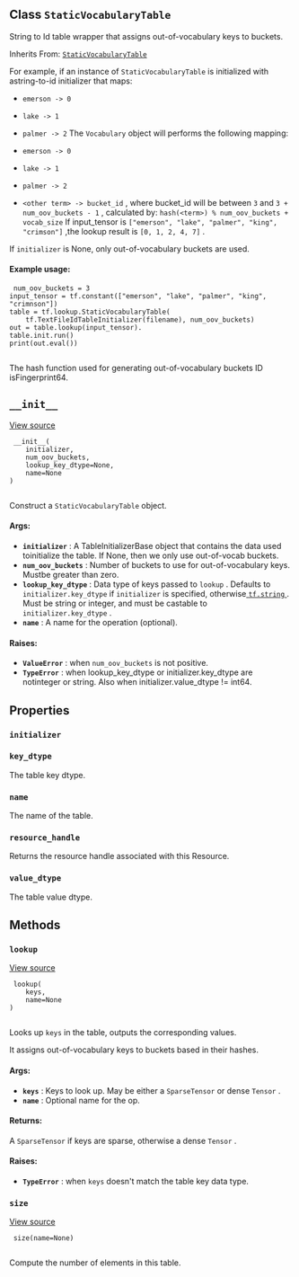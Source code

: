 

## Class  `StaticVocabularyTable` 
String to Id table wrapper that assigns out-of-vocabulary keys to buckets.

Inherits From: [ `StaticVocabularyTable` ](https://tensorflow.google.cn/api_docs/python/tf/lookup/StaticVocabularyTable)

For example, if an instance of  `StaticVocabularyTable`  is initialized with astring-to-id initializer that maps:

-  `emerson -> 0` 
-  `lake -> 1` 
-  `palmer -> 2` 
The  `Vocabulary`  object will performs the following mapping:

-  `emerson -> 0` 
-  `lake -> 1` 
-  `palmer -> 2` 
-  `<other term> -> bucket_id` , where bucket_id will be between  `3`  and `3 + num_oov_buckets - 1` , calculated by: `hash(<term>) % num_oov_buckets + vocab_size` 
If input_tensor is  `["emerson", "lake", "palmer", "king", "crimson"]` ,the lookup result is  `[0, 1, 2, 4, 7]` .

If  `initializer`  is None, only out-of-vocabulary buckets are used.

#### Example usage:


```
 num_oov_buckets = 3
input_tensor = tf.constant(["emerson", "lake", "palmer", "king", "crimnson"])
table = tf.lookup.StaticVocabularyTable(
    tf.TextFileIdTableInitializer(filename), num_oov_buckets)
out = table.lookup(input_tensor).
table.init.run()
print(out.eval())
 
```

The hash function used for generating out-of-vocabulary buckets ID isFingerprint64.

##  `__init__` 
[View source](https://github.com/tensorflow/tensorflow/blob/r2.0/tensorflow/python/ops/lookup_ops.py#L1077-L1136)

```
 __init__(
    initializer,
    num_oov_buckets,
    lookup_key_dtype=None,
    name=None
)
 
```

Construct a  `StaticVocabularyTable`  object.

#### Args:
- **`initializer`** : A TableInitializerBase object that contains the data used toinitialize the table. If None, then we only use out-of-vocab buckets.
- **`num_oov_buckets`** : Number of buckets to use for out-of-vocabulary keys. Mustbe greater than zero.
- **`lookup_key_dtype`** : Data type of keys passed to  `lookup` . Defaults to `initializer.key_dtype`  if  `initializer`  is specified, otherwise[ `tf.string` ](https://tensorflow.google.cn/api_docs/python/tf#string). Must be string or integer, and must be castable to `initializer.key_dtype` .
- **`name`** : A name for the operation (optional).


#### Raises:
- **`ValueError`** : when  `num_oov_buckets`  is not positive.
- **`TypeError`** : when lookup_key_dtype or initializer.key_dtype are notinteger or string. Also when initializer.value_dtype != int64.


## Properties


###  `initializer` 


###  `key_dtype` 
The table key dtype.

###  `name` 
The name of the table.

###  `resource_handle` 
Returns the resource handle associated with this Resource.

###  `value_dtype` 
The table value dtype.

## Methods


###  `lookup` 
[View source](https://github.com/tensorflow/tensorflow/blob/r2.0/tensorflow/python/ops/lookup_ops.py#L1168-L1207)

```
 lookup(
    keys,
    name=None
)
 
```

Looks up  `keys`  in the table, outputs the corresponding values.

It assigns out-of-vocabulary keys to buckets based in their hashes.

#### Args:
- **`keys`** : Keys to look up. May be either a  `SparseTensor`  or dense  `Tensor` .
- **`name`** : Optional name for the op.


#### Returns:
A  `SparseTensor`  if keys are sparse, otherwise a dense  `Tensor` .

#### Raises:
- **`TypeError`** : when  `keys`  doesn't match the table key data type.


###  `size` 
[View source](https://github.com/tensorflow/tensorflow/blob/r2.0/tensorflow/python/ops/lookup_ops.py#L1159-L1166)

```
 size(name=None)
 
```

Compute the number of elements in this table.


